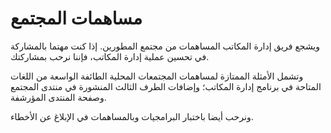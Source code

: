 # مساهمات المجتمع

ويشجع فريق إدارة المكاتب المساهمات من مجتمع المطورين. إذا كنت مهتما بالمشاركة في تحسين عملية إدارة المكاتب، فإننا نرحب بمشاركتك.

وتشمل الأمثلة الممتازة لمساهمات المجتمعات المحلية الطائفة الواسعة من اللغات المتاحة في برنامج إدارة المكاتب؛ وإضافات الطرف الثالث المنشورة في منتدى المجتمع وصفحة المنتدى المؤرشفة.

ونرحب أيضا باختبار البرامجيات وبالمساهمات في الإبلاغ عن الأخطاء.

